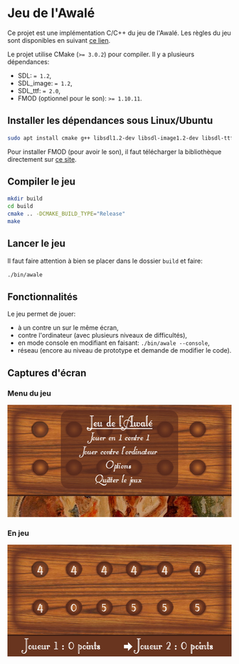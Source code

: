 # Jeu de l'Awalé

Ce projet est une implémentation C/C++ du jeu de l'Awalé.
Les règles du jeu sont disponibles en suivant [ce lien](http://www.lecomptoirdesjeux.com/l-awale.htm).

Le projet utilise CMake (`>= 3.0.2`) pour compiler.
Il y a plusieurs dépendances:
- SDL: `= 1.2`,
- SDL_image: `= 1.2`,
- SDL_ttf: `= 2.0`,
- FMOD (optionnel pour le son): `>= 1.10.11`.

## Installer les dépendances sous Linux/Ubuntu

```bash
sudo apt install cmake g++ libsdl1.2-dev libsdl-image1.2-dev libsdl-ttf2.0-dev
```

Pour installer FMOD (pour avoir le son), il faut télécharger la bibliothèque directement sur [ce site](https://www.fmod.com/download).

## Compiler le jeu

```bash
mkdir build
cd build
cmake .. -DCMAKE_BUILD_TYPE="Release"
make
```

## Lancer le jeu

Il faut faire attention à bien se placer dans le dossier `build` et faire:
```bash
./bin/awale
```

## Fonctionnalités

Le jeu permet de jouer:
- à un contre un sur le même écran,
- contre l'ordinateur (avec plusieurs niveaux de difficultés),
- en mode console en modifiant en faisant: `./bin/awale --console`,
- réseau (encore au niveau de prototype et demande de modifier le code).

## Captures d'écran

### Menu du jeu

![screenshot menu](media/images/screen1.png)

### En jeu

![screenshot in-game](media/images/screen2.png)
